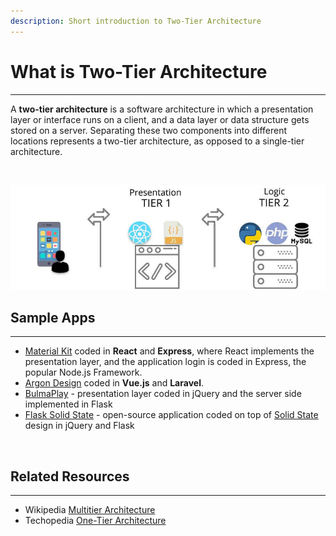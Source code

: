 ```yaml
---
description: Short introduction to Two-Tier Architecture
---
```


# What is Two-Tier Architecture
---

A **two-tier architecture** is a software architecture in which a presentation layer or interface runs on a client, and a data layer or data structure gets stored on a server. Separating these two components into different locations represents a two-tier architecture, as opposed to a single-tier architecture.

<br />

![Two Tier architecture](https://raw.githubusercontent.com/app-generator/static/master/docs/two-tier-architecture.jpg)

## Sample Apps  
---

- [Material Kit](https://appseed.us/apps/react/express/material-kit-creative-tim) coded in **React** and **Express**, where React implements the presentation layer, and the application login is coded in Express, the popular Node.js Framework.
- [Argon Design](https://appseed.us/apps/vuejs/laravel/argon-design-system-creative-tim) coded in **Vue.js** and **Laravel**.
- [BulmaPlay](https://appseed.us/apps/flask-apps/bulmaplay-flask-and-bulma-css) - presentation layer coded in jQuery and the server side implemented in Flask
- [Flask Solid State](https://appseed.us/apps/flask-apps/flask-solid-state) - open-source application coded on top of [Solid State](https://html5up.net/solid-state) design in jQuery and Flask

<br />

## Related Resources
---

- Wikipedia [Multitier Architecture](https://en.wikipedia.org/wiki/Multitier_architecture)
- Techopedia [One-Tier Architecture](https://www.techopedia.com/definition/17374/one-tier-architecture) 
